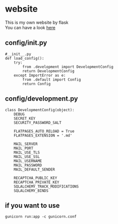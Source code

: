 # website
This is my own website by flask  
You can have a look [here](http://honmaple.com)


## config/__init__.py
    #__init__.py
    def load_config():
        try:
            from .development import DevelopmentConfig
            return DevelopmentConfig
        except ImportError as e:
            from .default import Config
            return Config

## config/development.py
    class DevelopmentConfig(object):
        DEBUG
        SECRET_KEY
        SECURITY_PASSWORD_SALT

        FLATPAGES_AUTO_RELOAD = True
        FLATPAGES_EXTENSION = '.md'

        MAIL_SERVER
        MAIL_PORT
        MAIL_USE_TLS
        MAIL_USE_SSL
        MAIL_USERNAME
        MAIL_PASSWORD
        MAIL_DEFAULT_SENDER

        RECAPTCHA_PUBLIC_KEY
        RECAPTCHA_PRIVATE_KEY
        SQLALCHEMY_TRACK_MODIFICATIONS
        SQLALCHEMY_BINDS

## if you want to use
    gunicorn run:app -c gunicorn.conf 

